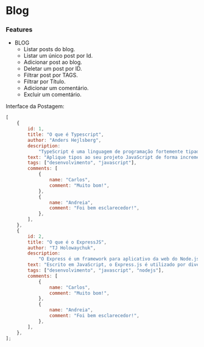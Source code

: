 # Blog

### Features

-   BLOG
    -   Listar posts do blog.
    -   Listar um único post por Id.
    -   Adicionar post ao blog.
    -   Deletar um post por ID.
    -   Filtrar post por TAGS.
    -   Filtrar por Título.
    -   Adicionar um comentário.
    -   Excluir um comentário.

Interface da Postagem:

```js
[
    {
        id: 1,
        title: "O que é Typescript",
        author: "Anders Hejlsberg",
        description:
            "TypeScript é uma linguagem de programação fortemente tipada baseada em JavaScript, oferecendo melhores ferramentas em qualquer escala.",
        text: "Aplique tipos ao seu projeto JavaScript de forma incremental, cada etapa melhora o suporte do editor e melhora sua base de código.Vamos pegar esse código JavaScript incorreto e ver como o TypeScript pode detectar erros em seu editor .",
        tags: ["desenvolvimento", "javascript"],
        comments: [
            {
                name: "Carlos",
                comment: "Muito bom!",
            },
            {
                name: "Andreia",
                comment: "Foi bem esclarecedor!",
            },
        ],
    },
    {
        id: 2,
        title: "O que é o ExpressJS",
        author: "TJ Holowaychuk",
        description:
            "O Express é um framework para aplicativo da web do Node.js mínimo e flexível que fornece um conjunto robusto de recursos para aplicativos web e móveis.",
        text: "Escrito em JavaScript, o Express.js é utilizado por diversas empresas ao redor do mundo, dentre elas a Fox Sports, PayPal, IBM, Uber, entre outras.Muito popular tanto em grandes empresas quanto na comunidade, o Express facilita a criação de aplicações utilizando o Node em conjunto com o JavaScript, tornando este ecossistema ainda mais poderoso.",
        tags: ["desenvolvimento", "javascript", "nodejs"],
        comments: [
            {
                name: "Carlos",
                comment: "Muito bom!",
            },
            {
                name: "Andreia",
                comment: "Foi bem esclarecedor!",
            },
        ],
    },
];
```
